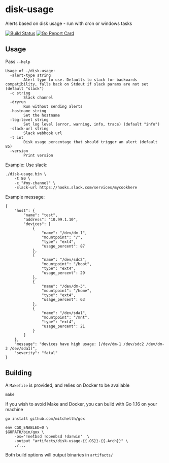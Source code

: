 # disk-usage
Alerts based on disk usage - run with cron or windows tasks

[![Build Status](https://travis-ci.com/BlueMedoraPublic/disk-usage.svg?branch=master)](https://travis-ci.com/BlueMedoraPublic/disk-usage)
[![Go Report Card](https://goreportcard.com/badge/github.com/BlueMedoraPublic/disk-usage)](https://goreportcard.com/report/github.com/BlueMedoraPublic/disk-usage)

## Usage
Pass `--help`
```
Usage of ./disk-usage:
  -alert-type string
    	Alert type to use. Defaults to slack for backwards compatibility, falls back on Stdout if slack params are not set (default "slack")
  -c string
    	Slack channel
  -dryrun
    	Run without sending alerts
  -hostname string
    	Set the hostname
  -log-level string
    	Set log level (error, warning, info, trace) (default "info")
  -slack-url string
    	Slack webhook url
  -t int
    	Disk usage percentage that should trigger an alert (default 85)
  -version
    	Print version
```

Example: Use slack:
```
./disk-usage.bin \
    -t 80 \
    -c "#my-channel" \
    -slack-url https://hooks.slack.com/services/mycookhere
```

Example message:
```
{
    "host": {
        "name": "test",
        "address": "10.99.1.10",
        "devices": [
            {
                "name": "/dev/dm-1",
                "mountpoint": "/",
                "type": "ext4",
                "usage_percent": 87
            },
            {
                "name": "/dev/sdc2",
                "mountpoint": "/boot",
                "type": "ext4",
                "usage_percent": 29
            },
            {
                "name": "/dev/dm-3",
                "mountpoint": "/home",
                "type": "ext4",
                "usage_percent": 63
            },
            {
                "name": "/dev/sda1",
                "mountpoint": "/mnt",
                "type": "ext4",
                "usage_percent": 21
            }
        ]
    },
    "message": "devices have high usage: [/dev/dm-1 /dev/sdc2 /dev/dm-3 /dev/sda1]",
    "severity": "fatal"
}
```

## Building
A `Makefile` is provided, and relies on Docker to be available
```
make
```

If you wish to avoid Make and Docker, you can build with
Go 1.16 on your machine
```
go install github.com/mitchellh/gox

env CGO_ENABLED=0 \
$GOPATH/bin/gox \
    -os='!netbsd !openbsd !darwin'  \
    -output "artifacts/disk-usage-{{.OS}}-{{.Arch}}" \
    ./...
```

Both build options will output binaries in `artifacts/`
